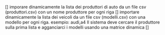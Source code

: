 [] imporare dinamicamente la lista dei produttori di auto da un file csv (produttori.csv) con un nome produttore per ogni riga
[] importare dinamicamente la lista dei veicoli da un file csv (modelli.csv) con una modello per ogni riga. esempio: audi,a4 Il sistema deve cercare il produttore sulla prima lista e agganciarci i modelli usando una matrice dinamica
[] 